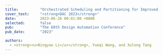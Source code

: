 ```yaml
---
title:          "Orchestrated Scheduling and Partitioning for Improved Address Translation in GPUs"
cover_text:     "<strong>DAC 2023</strong>"
date:           2023-06-26 00:01:00 +0800
selected:       false
pub:            "The 60th Design Automation Conference"
pub_date:       "2023"

authors:
  - <strong><u>Bingyao Li</u></strong>, Yueqi Wang, and Xulong Tang
---
```


